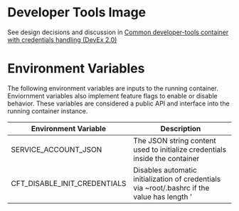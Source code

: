 Developer Tools Image
===

See design decisions and discussion in [Common developer-tools container with
credentials handling (DevEx 2.0)][design]

Environment Variables
===

The following environment variables are inputs to the running container.
Enviornment variables also implement feature flags to enable or disable
behavior.  These variables are considered a public API and interface into the
running container instance.

| Environment Variable | Description |
| --- | --- |
| SERVICE_ACCOUNT_JSON | The JSON string content used to initialize credentials inside the container |
| CFT_DISABLE_INIT_CREDENTIALS | Disables automatic initialization of credentials via ~root/.bashrc if the value has length '

[design]: https://github.com/GoogleCloudPlatform/cloud-foundation-toolkit/issues/255

